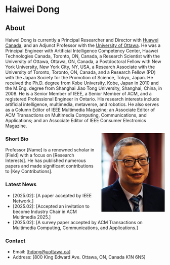 # Haiwei Dong

## About
Haiwei Dong is currently a Principal Researcher and Director with <a href="https://www.huawei.com/ca/">Huawei Canada</a>, and an Adjunct Professor with the <a href="https://www.uottawa.ca/en">University of Ottawa</a>. He was a Principal Engineer with Artificial Intelligence Competency Center, Huawei Technologies Canada, Toronto, ON, Canada, a Research Scientist with the University of Ottawa, Ottawa, ON, Canada, a Postdoctoral Fellow with New York University, New York City, NY, USA, a Research Associate with the University of Toronto, Toronto, ON, Canada, and a Research Fellow (PD) with the Japan Society for the Promotion of Science, Tokyo, Japan. He received the Ph.D. degree from Kobe University, Kobe, Japan in 2010 and the M.Eng. degree from Shanghai Jiao Tong University, Shanghai, China, in 2008. He is a Senior Member of IEEE, a Senior Member of ACM, and a registered Professional Engineer in Ontario. His research interests include artificial intelligence, multimedia, metaverse, and robotics. He also serves as a Column Editor of IEEE Multimedia Magazine; an Associate Editor of ACM Transactions on Multimedia Computing, Communications, and Applications; and an Associate Editor of IEEE Consumer Electronics Magazine.
</p>

<div style="float: right; margin-left: 20px;">
  <img src="haiwei_dong.jpg" alt="Professor Portrait" width="200"/>
</div>

### Short Bio
Professor [Name] is a renowned scholar in [Field] with a focus on [Research Interests]. He has published numerous papers and made significant contributions to [Key Contributions].

### Latest News
- [2025.02]: [A paper accepted by IEEE Network.]
- [2025.02]: [Accepted an invitation to become Industry Chair in ACM Multimedia 2025.]
- [2025.02]: [A survey paper accepted by ACM Transactions on Multimedia Computing, Communications, and Applications.]

### Contact
- Email: [hdong@uottawa.ca]
- Address: [800 King Edward Ave. Ottawa, ON, Canada K1N 6N5]
